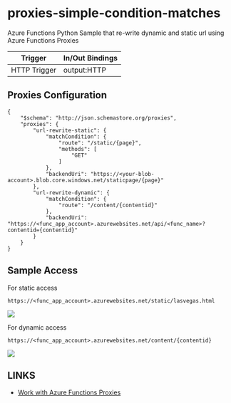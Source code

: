 # proxies-simple-condition-matches
Azure Functions Python Sample that re-write dynamic and static url using Azure Functions Proxies

| Trigger | In/Out Bindings |
------------ | ----------- |
| HTTP Trigger | output:HTTP |


## Proxies Configuration
```
{
    "$schema": "http://json.schemastore.org/proxies",
    "proxies": {
        "url-rewrite-static": {
            "matchCondition": {
                "route": "/static/{page}",
                "methods": [
                    "GET"
                ]
            },
            "backendUri": "https://<your-blob-account>.blob.core.windows.net/staticpage/{page}"
        },
        "url-rewrite-dynamic": {
            "matchCondition": {
                "route": "/content/{contentid}"
            },
            "backendUri": "https://<func_app_account>.azurewebsites.net/api/<func_name>?contentid={contentid}"
        }
    }
}
```


## Sample Access

For static access
```
https://<func_app_account>.azurewebsites.net/static/lasvegas.html
```
![](https://github.com/yokawasa/azure-functions-python-samples/raw/master/proxies-simple-condition-matches/img/static-page-result.png)

For dynamic access
```
https://<func_app_account>.azurewebsites.net/content/{contentid}
```
![](https://github.com/yokawasa/azure-functions-python-samples/raw/master/proxies-simple-condition-matches/img/dynamic-page-result.png)


## LINKS
- [Work with Azure Functions Proxies](https://docs.microsoft.com/en-us/azure/azure-functions/functions-proxies)
